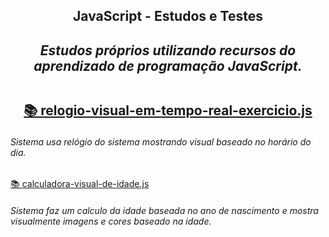 <h2 align="center">JavaScript - Estudos e Testes
<i><h4 align="center">Estudos próprios utilizando recursos do aprendizado de programação JavaScript.</i> 


##   

[📚 relogio-visual-em-tempo-real-exercicio.js](https://github.com/LucasABFranco/JavaScript_Estudos_e_Testes/blob/main/script-relogio-visual-em-tempo-real-exercicio.js)<h6>Sistema usa relógio do sistema mostrando visual baseado no horário do dia.</h6>
[📚 calculadora-visual-de-idade.js](https://github.com/LucasABFranco/JavaScript_Estudos_e_Testes/blob/main/JS-calculadora-visual-de-idade.js)<h6>Sistema faz um calculo da idade baseada no ano de nascimento e mostra visualmente imagens e cores baseado na idade.</h6>
